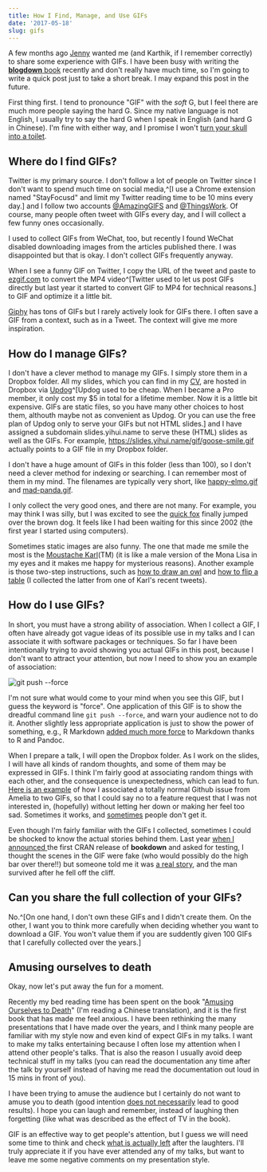 ```yaml
---
title: How I Find, Manage, and Use GIFs
date: '2017-05-18'
slug: gifs
---
```


A few months ago [Jenny](https://twitter.com/JennyBryan) wanted me (and Karthik, if I remember correctly) to share some experience with GIFs. I have been busy with writing the [**blogdown** book](https://bookdown.org/yihui/blogdown/) recently and don't really have much time, so I'm going to write a quick post just to take a short break. I may expand this post in the future.

First thing first. I tend to pronounce "GIF" with the _soft_ G, but I feel there are much more people saying the hard G. Since my native language is not English, I usually try to say the hard G when I speak in English (and hard G in Chinese). I'm fine with either way, and I promise I won't [turn your skull into a toilet](http://theoatmeal.com/comics/gif).

## Where do I find GIFs?

Twitter is my primary source. I don't follow a lot of people on Twitter since I don't want to spend much time on social media,^[I use a Chrome extension named "StayFocusd" and limit my Twitter reading time to be 10 mins every day.] and I follow two accounts [@AmazingGlFS](https://twitter.com/AmazingGlFS) and [@ThingsWork](https://twitter.com/ThingsWork). Of course, many people often tweet with GIFs every day, and I will collect a few funny ones occasionally.

I used to collect GIFs from WeChat, too, but recently I found WeChat disabled downloading images from the articles published there. I was disappointed but that is okay. I don't collect GIFs frequently anyway.

When I see a funny GIF on Twitter, I copy the URL of the tweet and paste to [ezgif.com](https://ezgif.com/optimize) to convert the MP4 video^[Twitter used to let us post GIFs directly but last year it started to convert GIF to MP4 for technical reasons.] to GIF and optimize it a little bit.

[Giphy](https://giphy.com) has tons of GIFs but I rarely actively look for GIFs there. I often save a GIF from a context, such as in a Tweet. The context will give me more inspiration.

## How do I manage GIFs?

I don't have a clever method to manage my GIFs. I simply store them in a Dropbox folder. All my slides, which you can find in my [CV](/en/vitae), are hosted in Dropbox via [Updog](https://updog.co)^[Updog used to be cheap. When I became a Pro member, it only cost my $5 in total for a lifetime member. Now it is a little bit expensive. GIFs are static files, so you have many other choices to host them, althouth maybe not as convenient as Updog. Or you can use the free plan of Updog only to serve your GIFs but not HTML slides.] and I have assigned a subdomain slides.yihui.name to serve these (HTML) slides as well as the GIFs. For example, https://slides.yihui.name/gif/goose-smile.gif actually points to a GIF file in my Dropbox folder.

I don't have a huge amount of GIFs in this folder (less than 100), so I don't need a clever method for indexing or searching. I can remember most of them in my mind. The filenames are typically very short, like [happy-elmo.gif](https://slides.yihui.name/gif/happy-elmo.gif) and [mad-panda.gif](https://slides.yihui.name/gif/mad-panda.gif).

I only collect the very good ones, and there are not many. For example, you may think I was silly, but I was excited to see the [quick fox](https://slides.yihui.name/gif/quick-fox.gif) finally jumped over the brown dog. It feels like I had been waiting for this since 2002 (the first year I started using computers).

Sometimes static images are also funny. The one that made me smile the most is the [Moustache Karl](https://slides.yihui.name/gif/karl-broman.jpeg)(TM) (it is like a male version of the Mona Lisa in my eyes and it makes me happy for mysterious reasons). Another example is those two-step instructions, such as [how to draw an owl](https://slides.yihui.name/gif/draw-an-owl.jpg) and [how to flip a table](https://slides.yihui.name/gif/flip-table.jpg) (I collected the latter from one of Karl's recent tweets).

## How do I use GIFs?

In short, you must have a strong ability of association. When I collect a GIF, I often have already got vague ideas of its possible use in my talks and I can associate it with software packages or techniques. So far I have been intentionally trying to avoid showing you actual GIFs in this post, because I don't want to attract your attention, but now I need to show you an example of association:

![git push --force](https://slides.yihui.name/gif/git-push-force.gif)

I'm not sure what would come to your mind when you see this GIF, but I guess the keyword is "force". One application of this GIF is to show the dreadful command line `git push --force`, and warn your audience not to do it. Another slightly less appropriate application is just to show the power of something, e.g., R Markdown [added much more force](https://slides.yihui.name/2016-useR-bookdown-Yihui-Xie.html#(9)) to Markdown thanks to R and Pandoc. 

When I prepare a talk, I will open the Dropbox folder. As I work on the slides, I will have all kinds of random thoughts, and some of them may be expressed in GIFs. I think I'm fairly good at associating random things with each other, and the consequence is unexpectedness, which can lead to fun. [Here is an example](https://github.com/yihui/knitr/issues/1322) of how I associated a totally normal Github issue from Amelia to two GIFs, so that I could say no to a feature request that I was not interested in, (hopefully) without letting her down or making her feel too sad. Sometimes it works, and [sometimes](https://github.com/wch/r-source/commit/74c8486a039) people don't get it.

Even though I'm fairly familiar with the GIFs I collected, sometimes I could be shocked to know the actual stories behind them. Last year [when I announced ](https://twitter.com/xieyihui/status/752577793687379968) the first CRAN release of **bookdown** and asked for testing, I thought the scenes in the GIF were fake (who would possibly do the high bar over there!!) but someone told me it was [a real story](http://gizmodo.com/5951446/this-guy-somehow-survived-a-free-fall-from-a-4000-foot-cliff), and the man survived after he fell off the cliff.

## Can you share the full collection of your GIFs?

No.^[On one hand, I don't own these GIFs and I didn't create them. On the other, I want you to think more carefully when deciding whether you want to download a GIF. You won't value them if you are suddently given 100 GIFs that I carefully collected over the years.]

## Amusing ourselves to death

Okay, now let's put away the fun for a moment.

Recently my bed reading time has been spent on the book "[Amusing Ourselves to Death](https://en.wikipedia.org/wiki/Amusing_Ourselves_to_Death)" (I'm reading a Chinese translation), and it is the first book that has made me feel anxious. I have been rethinking the many presentations that I have made over the years, and I think many people are familiar with my style now and even kind of expect GIFs in my talks. I want to make my talks entertaining because I often lose my attention when I attend other people's talks. That is also the reason I usually avoid deep technical stuff in my talks (you can read the documentation any time after the talk by yourself instead of having me read the documentation out loud in 15 mins in front of you).

I have been trying to amuse the audience but I certainly do not want to amuse you to death (good intention [does not necessarily](https://slides.yihui.name/gif/save-him.gif) lead to good results). I hope you can laugh and remember, instead of laughing then forgetting (like what was described as the effect of TV in the book).

GIF is an effective way to get people's attention, but I guess we will need some time to think and check [what is actually left](https://slides.yihui.name/gif/you-get-nothing.gif) after the laughters. I'll truly appreciate it if you have ever attended any of my talks, but want to leave me some negative comments on my presentation style.
